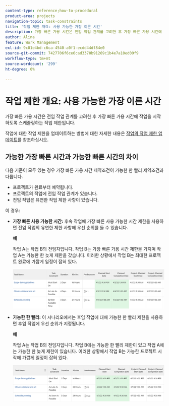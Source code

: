 ```yaml
---
content-type: reference;how-to-procedural
product-area: projects
navigation-topic: task-constraints
title: '작업 제한 개요: 사용 가능한 가장 이른 시간'
description: 가장 빠른 가용 시간은 전임 작업 관계를 고려한 후 가장 빠른 가용 시간에 작업을 시작하도록 스케줄링하는 작업 제한입니다.
author: Alina
feature: Work Management
exl-id: 9c01e4bd-c6ca-4540-a0f1-ecdd44df84e0
source-git-commit: 7427706f6ce6cad3370b91269c1b4e7a10ed09f9
workflow-type: tm+mt
source-wordcount: '299'
ht-degree: 0%

---
```


# 작업 제한 개요: 사용 가능한 가장 이른 시간

가장 빠른 가용 시간은 전임 작업 관계를 고려한 후 가장 빠른 가용 시간에 작업을 시작하도록 스케줄링하는 작업 제한입니다.

작업에 대한 작업 제한을 업데이트하는 방법에 대한 자세한 내용은 [작업의 작업 제한 업데이트](../../../manage-work/tasks/task-constraints/update-task-constraint-of-task.md)를 참조하십시오.

<!--
<p data-mc-conditions="QuicksilverOrClassic.Draft mode">(NOTE: replaced with new article linked above) </p>
-->

<!--
<p data-mc-conditions="QuicksilverOrClassic.Draft mode">To update the Task Constraint to Earliest Available Time:</p>
-->

<!--
   <li value="1" data-mc-conditions="QuicksilverOrClassic.Draft mode">Go to a task whose constraint you want to modify. </li>
   -->

<!--
   <p data-mc-conditions="QuicksilverOrClassic.Draft mode">Click <strong>Edit Task</strong>.</p>
   -->

<!--
   <p data-mc-conditions="QuicksilverOrClassic.Draft mode">Click the <strong>More</strong> icon <img src="assets/qs-more-icon-on-an-object.png"> next to the task name, then click <strong>Edit</strong>.</p>
   -->

<!--
   <p data-mc-conditions="QuicksilverOrClassic.Draft mode">In the <strong>Overview</strong> section, expand the <strong>Task Constraint</strong> drop-down menu.</p>
   -->

<!--
   <p data-mc-conditions="QuicksilverOrClassic.Draft mode">Select <strong>Earliest Available Time</strong>.</p>
   -->

<!--
   <li value="5" data-mc-conditions="QuicksilverOrClassic.Draft mode">Click <strong>Save Changes</strong>.</li>
   -->

## 가능한 가장 빠른 시간과 가능한 빠른 시간의 차이

<!--
<p data-mc-conditions="QuicksilverOrClassic.Draft mode">(NOTE: [! This section is duplicated in "Earliest Available Time"])</p>
-->

다음 기준이 모두 있는 경우 가장 빠른 가용 시간 제약조건이 가능한 한 빨리 제약조건과 다릅니다.

* 프로젝트가 완료부터 예약됩니다.
* 프로젝트의 작업에 전임 작업 관계가 있습니다.
* 전임 작업은 유연한 작업 제한 사항이 있습니다.

이 경우:

* **가장 빠른 사용 가능한 시간:** 후속 작업에 가장 빠른 사용 가능한 시간 제한을 사용하면 전임 작업의 유연한 제한 사항에 우선 순위를 둘 수 있습니다.

  **예**

  작업 A는 작업 B의 전임자입니다. 작업 B는 가장 빠른 가용 시간 제한을 가지며 작업 A는 가능한 한 늦게 제한을 갖습니다. 이러한 상황에서 작업 B는 최대한 프로젝트 완료에 가깝게 일정이 잡혀 있다.

  ![작업의 완료 날짜가 프로젝트 완료 날짜에 가까운 경우 가능한 가장 빠른 시간 제한](assets/earliest-available-constraint-dates-closer-to-project-completion-350x137.png)

* **가능한 한 빨리:** 이 시나리오에서는 후임 작업에 대해 가능한 한 빨리 제한을 사용하면 후임 작업에 우선 순위가 지정됩니다.

  **예**

  작업 A는 작업 B의 전임자입니다. 작업 B에는 가능한 한 빨리 제한이 있고 작업 A에는 가능한 한 늦게 제한이 있습니다. 이러한 상황에서 작업 B는 가능한 프로젝트 시작에 가깝게 일정이 잡혀 있다.

  ![작업의 시작 날짜가 프로젝트 시작 날짜와 가까운 경우 가능한 한 빨리 제한](assets/as-soon-as-possible-dates-closer-to-project-start-350x126.png)
